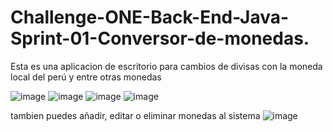 # Challenge-ONE-Back-End-Java-Sprint-01-Conversor-de-monedas.

Esta es una aplicacion de escritorio para cambios de divisas con la moneda local del perú y entre otras monedas 

![image](https://github.com/josram32/Challenge-ONE-Back-End-Java-Sprint-01-Conversor-de-monedas./assets/83676862/b6089303-860b-4b57-b0b2-561000142890)
![image](https://github.com/josram32/Challenge-ONE-Back-End-Java-Sprint-01-Conversor-de-monedas./assets/83676862/f68cf0b6-c3b8-4e35-a5bc-b011efdd2099)
![image](https://github.com/josram32/Challenge-ONE-Back-End-Java-Sprint-01-Conversor-de-monedas./assets/83676862/9e7f0e3d-dbf5-4c14-ad7f-5741b32d0f00)
![image](https://github.com/josram32/Challenge-ONE-Back-End-Java-Sprint-01-Conversor-de-monedas./assets/83676862/e27a020e-98ba-41c5-a2fb-1b60aac94b14)

tambien puedes añadir, editar o eliminar monedas al sistema
![image](https://github.com/josram32/Challenge-ONE-Back-End-Java-Sprint-01-Conversor-de-monedas./assets/83676862/29da58e3-7b33-4c6c-85a4-e803e3faa9aa)






